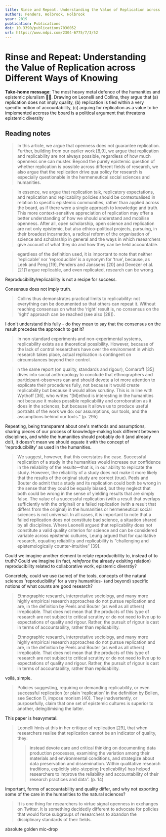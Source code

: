 ```yaml
---
title: Rinse and Repeat. Understanding the Value of Replication across Different Ways of Knowing
authors: Penders, Holbrook, Holbrook
year: 2019
publication: Publications
doi: 10.3390/publications7030052
url: https://www.mdpi.com/2304-6775/7/3/52
---
```



# Rinse and Repeat: Understanding the Value of Replication across Different Ways of Knowing
**Take-home message**:  The most heavy metal defence of the humanities and epistemic pluralism 🤟🏻. Drawing on Leonelli and Collins, they argue that (a) replication does not imply quality, (b) replication is tied within a very specific notion of accountability, (c) arguing for replication as a value to be implemented accross the board is a political argument that threatens epistemic diversity

## Reading notes

> In this article, we argue that openness does not guarantee replication. Further, building from our earlier work [8,9], we argue that replication and replicability are not always possible, regardless of how much openness one can muster. Beyond the purely epistemic question of whether replication is possible across different fields of research, we also argue that the replication drive qua policy for research is especially questionable in the hermeneutical social sciences and humanities.



> In essence, we argue that replication talk, replicatory expectations, and replication and replicability policies should be contextualised in relation to specific epistemic communities, rather than applied across the board, as if there were a single approach to knowledge and truth. This more context-sensitive appreciation of replication may offer a better understanding of how we should understand and mobilise openness. After all, open scholarship, open science and replication are not only epistemic, but also ethico-political projects, pursuing, in their broadest incarnation, a radical reform of the organisation of science and scholarship in general and the ways in which researchers give account of what they do and how they can be held accountable.



> egardless of the definition used, it is important to note that neither ‘replicable’ nor ‘reproducible’ is a synonym for ‘true’, because, as Leek and Peng [19], Penders and Janssens [20] and Devezer et al. [21]1 argue replicable, and even replicated, research can be wrong.


Reproducibility/replicability is not a recipe for success.  

Consensus does not imply truth.

> Collins thus demonstrates practical limits to replicability: not everything can be documented so that others can repeat it. Without reaching consensus on what the ‘right’ result is, no consensus on the ‘right’ approach can be reached (see also [28]).

 I don't understand this fully - do they mean to say that the consensus on the result precedes the approach to get it?

> In non-standard experiments and non-experimental systems, replicability exists as a theoretical possibility. However, because of the lack of control researchers have over the environment in which research takes place, actual replication is contingent on circumstances beyond their control.



> n the same report (on quality, standards and rigour), Comaroff [35] dives into social anthropology to conclude that ethnographers and participant-observers can and should devote a lot more attention to explicate their procedures fully, not because it would create replicability but because it would allow scrutiny. This is in line with Wythoff [36], who writes “[M]ethod is interesting in the humanities not because it makes possible replicability and corroboration as it does in the sciences, but because it allows us to produce useful portraits of the work we do: our assumptions, our tools, and the assumptions behind our tools.” (p. 295)

 Repeating, being transparent about one's methods and assumptions, sharing pieces of our process of knowledge-making look different between disciplines, and while the humanities should probably do it (and already do!), it doesn't mean we should equate it with the concept of 'reproducibility' as used in the humanities.

> We suggest, however, that this overstates the case. Successful replication of a study in the humanities would increase our confidence in the reliability of the results—that is, in our ability to replicate the study. However, the reliability of a study does not make it more likely that the results of the original study are correct (true). Peels and Bouter do admit that a study and its replication could both be wrong in the sense that they could be equally biased, but they neglect that both could be wrong in the sense of yielding results that are simply false. The value of a successful replication (with a result that overlaps sufficiently with the original) or a failed replication (with a result that differs from the original) in the humanities or hermeneutical social sciences is not universal. In all cases, it is important to note that a failed replication does not constitute bad science, a situation shared by all disciplines. Where Leonelli argued that replicability does not constitute a valid quality criterion for science and can be considered variable across epistemic cultures, Leung argued that for qualitative research, equating reliability and replicability is “challenging and epistemologically counter-intuitive” [39].


Could we imagine another element to relate reproducibility to, instead of to truth? Could we imagine (in fact, *reinforce* the already exisiting relation) reproducibility related to collaborative work, epistemic diverstiy?  

Concretely, could we use (some) of the tools, concepts of the natural sciences 'reproducibility' for a very humanities- (and beyond) specific notions of what counts are good research?

> Ethnographic research, interpretative sociology, and many more highly empirical research approaches do not pursue replication and are, in the definition by Peels and Bouter (as well as all others) irreplicable. That does not mean that the products of this type of research are not subject to critical scrutiny or do not need to live up to expectations of quality and rigour. Rather, the pursuit of rigour is cast in terms of accountability, rather than replicability.



> Ethnographic research, interpretative sociology, and many more highly empirical research approaches do not pursue replication and are, in the definition by Peels and Bouter (as well as all others) irreplicable. That does not mean that the products of this type of research are not subject to critical scrutiny or do not need to live up to expectations of quality and rigour. Rather, the pursuit of rigour is cast in terms of accountability, rather than replicability.

 voilà, simple.

> Policies suggesting, requiring or demanding replicability, or even successful replication (or plain ‘replication’ in the definition by Bollen, see Section 1), impose monism [40]. They inadvertently, or purposefully, claim that one set of epistemic cultures is superior to another, delegitimising the latter.

 This paper is heavymetal.

> Leonelli hints at this in her critique of replication [29], that when researchers realise that replication cannot be an indicator of quality, they:
>> instead devote care and critical thinking on documenting data production processes, examining the variation among their materials and environmental conditions, and strategize about data preservation and dissemination. Within qualitative research traditions, explicitly side-stepping [replicability] has helped researchers to improve the reliability and accountability of their research practices and data”. (p. 14)

 Important, forms of accountability and quality differ, and why not exporting some of the care in the humanities to the natural sciences?

> It is one thing for researchers to virtue signal openness in exchanges on Twitter. It is something decidedly different to advocate for policies that would force subgroups of researchers to abandon the disciplinary standards of their fields.

 absolute golden mic-drop
